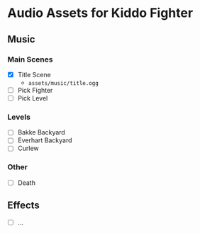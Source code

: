# Audio Assets for Kiddo Fighter

## Music

### Main Scenes

- [x] Title Scene
  - `assets/music/title.ogg`
- [ ] Pick Fighter
- [ ] Pick Level

### Levels

- [ ] Bakke Backyard
- [ ] Everhart Backyard
- [ ] Curlew

### Other

- [ ] Death

## Effects

- [ ] ...